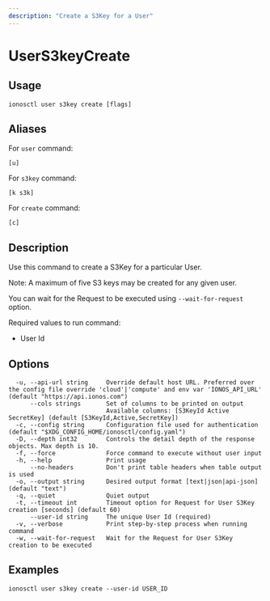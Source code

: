 ```yaml
---
description: "Create a S3Key for a User"
---
```


# UserS3keyCreate

## Usage

```text
ionosctl user s3key create [flags]
```

## Aliases

For `user` command:

```text
[u]
```

For `s3key` command:

```text
[k s3k]
```

For `create` command:

```text
[c]
```

## Description

Use this command to create a S3Key for a particular User.

Note: A maximum of five S3 keys may be created for any given user.

You can wait for the Request to be executed using `--wait-for-request` option.

Required values to run command:

* User Id

## Options

```text
  -u, --api-url string     Override default host URL. Preferred over the config file override 'cloud'|'compute' and env var 'IONOS_API_URL' (default "https://api.ionos.com")
      --cols strings       Set of columns to be printed on output 
                           Available columns: [S3KeyId Active SecretKey] (default [S3KeyId,Active,SecretKey])
  -c, --config string      Configuration file used for authentication (default "$XDG_CONFIG_HOME/ionosctl/config.yaml")
  -D, --depth int32        Controls the detail depth of the response objects. Max depth is 10.
  -f, --force              Force command to execute without user input
  -h, --help               Print usage
      --no-headers         Don't print table headers when table output is used
  -o, --output string      Desired output format [text|json|api-json] (default "text")
  -q, --quiet              Quiet output
  -t, --timeout int        Timeout option for Request for User S3Key creation [seconds] (default 60)
      --user-id string     The unique User Id (required)
  -v, --verbose            Print step-by-step process when running command
  -w, --wait-for-request   Wait for the Request for User S3Key creation to be executed
```

## Examples

```text
ionosctl user s3key create --user-id USER_ID
```

